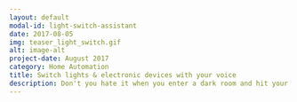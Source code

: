 ```yaml
---
layout: default
modal-id: light-switch-assistant
date: 2017-08-05
img: teaser_light_switch.gif
alt: image-alt
project-date: August 2017
category: Home Automation
title: Switch lights & electronic devices with your voice
description: Don't you hate it when you enter a dark room and hit your toe on furniture while searching for the light switch? Switch lights and power plugs on/off with your voice using relay modules, a Raspberry Pi and Google Assistant today![&nbsp;<a href="/home%20automation/light-switch-assistant/">Read&nbsp;More...</a>&nbsp;]
---
```

